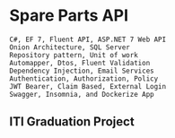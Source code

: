 # Spare Parts API

	C#, EF 7, Fluent API, ASP.NET 7 Web API
	Onion Architecture, SQL Server
	Repository pattern, Unit of work
	Automapper, Dtos, Fluent Validation
	Dependency Injection, Email Services
	Authentication, Authorization, Policy 
	JWT Bearer, Claim Based, External Login
	Swagger, Insomnia, and Dockerize App

## ITI Graduation Project
